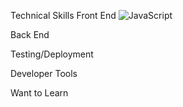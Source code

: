 Technical Skills
Front End
![JavaScript](https://img.shields.io/badge/javascript-%23323330.svg?style=for-the-badge&logo=javascript&logoColor=%23F7DF1E)
     

Back End
      

Testing/Deployment
  

Developer Tools
  

Want to Learn
      
